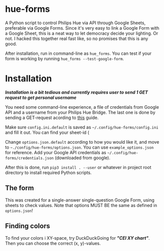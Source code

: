 # hue-forms
A Python script to control Philips Hue via API through Google Sheets, preferable via Google Forms. Since it's very easy to link a Google Form with a Google Sheet, this is a neat way to let democracy decide your lighting. Or not. I hacked this together real fast like, so no promises that this is any good.

After installation, run in command-line as `hue_forms`. You can test if your form is working by running `hue_forms --test-google-form`.

# Installation

___Installation is a bit tedious and currently requires user to send 1 GET request to get personal username___

You need some command-line experience, a file of credentials from Google API and a username from your Philips Hue Bridge. The last one is done by sending a GET-request acording to [this](https://developers.meethue.com/develop/get-started-2/) guide.

Make sure `config.ini.default` is saved as `~/.config/hue-forms/config.ini` and fill it out. You can find your sheet-id (

Change `options.json.default` according to how you would like it, and move to `~./config/hue-forms/options.json`. You can use `example_options.json` for reference. Add your Google API credentials as `~/.config/hue-forms/credentials.json` (downloaded from google).

After this is done, run `pip3 install . --user` or whatever in project root directory to install required Python scripts.

## The form

This was created for a single-answer single-question Google Form, using sheets to check values. Note that options MUST BE the same as defined in `options.json`!

## Finding colors

To find your colors i XY-space, try DuckDuckGoing for ___"CEI XY chart"___. Then you can choose the correct (x, y)-values.


